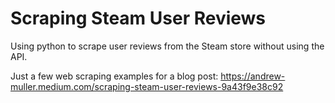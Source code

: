 # Scraping Steam User Reviews

Using python to scrape user reviews from the Steam store without using the API.

Just a few web scraping examples for a blog post: https://andrew-muller.medium.com/scraping-steam-user-reviews-9a43f9e38c92
